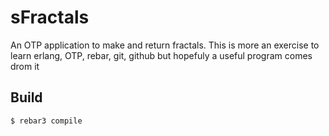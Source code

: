 sFractals
=====

An OTP application to make and return fractals. This is more an exercise to learn erlang, OTP, rebar, git, github but hopefuly a useful program comes drom it

Build
-----

    $ rebar3 compile
